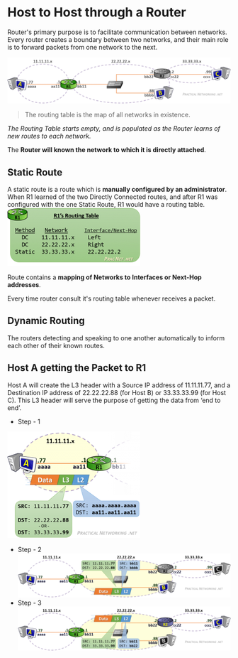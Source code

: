 # Host to Host through a Router

Router's primary purpose is to facilitate communication between networks. Every router creates a boundary between two networks, and their main role is to forward packets from one network to the next.

![Host to Host Router](/Assets/Images/packtrav-hhr-initial.png)

> The routing table is the map of all networks in existence.

*The Routing Table starts empty, and is populated as the Router learns of new routes to each network.*

The **Router will known the network to which it is directly attached**.


## Static Route

A static route is a route which is **manually configured by an administrator**. When R1 learned of the two Directly Connected routes, and after R1 was configured with the one Static Route, R1 would have a routing table.
![Routing Table](/Assets/Images/packtrav-hhr-routing-table.png)

Route contains a **mapping of Networks to Interfaces or Next-Hop addresses**.

Every time router consult it's routing table whenever receives a packet.


## Dynamic Routing

The routers detecting and speaking to one another automatically to inform each other of their known routes.

## Host A getting the Packet to R1
Host A will create the L3 header with a Source IP address of 11.11.11.77, and a Destination IP address of 22.22.22.88 (for Host B) or 33.33.33.99 (for Host C). This L3 header will serve the purpose of getting the data from ‘end to end’.

- Step - 1

![Host A to R1](/Assets/Images/packtrav-hhr-route-first-hop.png)
- Step - 2
![Host R1 to Host B](/Assets/Images/packtrav-hhr-route-interface.png)
- Step - 3
![Host R1 to Host B](/Assets/Images/packtrav-hhr-route-nexthop1.png)
